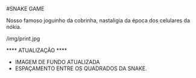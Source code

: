 #SNAKE GAME

Nosso famoso joguinho da cobrinha, nastaligia da época dos celulares da nókia.

/img/print.jpg

**** ATUALIZAÇÃO **** 

* IMAGEM DE FUNDO ATUALIZADA
* ESPAÇAMENTO ENTRE OS QUADRADOS DA SNAKE.


